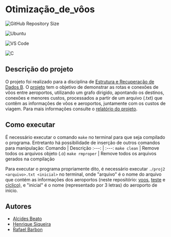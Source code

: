 # Otimização_de_vôos
![GitHub Repository Size](https://img.shields.io/github/repo-size/h-ssiqueira/Otimizacao_de_voos?label=Repository%20Size&style=for-the-badge)

![Ubuntu](https://img.shields.io/badge/Ubuntu-E95420?style=for-the-badge&logo=ubuntu&logoColor=white)

![VS Code](https://img.shields.io/badge/Visual_Studio_Code-0078D4?style=for-the-badge&logo=visual%20studio%20code&logoColor=white)

![C](https://img.shields.io/badge/C-00599C?style=for-the-badge&logo=c&logoColor=white)

## Descrição do projeto
O projeto foi realizado para a disciplina de [Estrutura e Recuperação de Dados B](https://github.com/h-ssiqueira/ProgramsCOLLEGE#ERD-B). O [projeto](ERDB-Projeto2.pdf) tem o objetivo de demonstrar as rotas e conexões de vôos entre aeroportos, utilizando um grafo dirigido, apontando os destinos, conexões e menores custos, processados a partir de um arquivo (.txt) que contêm as informações de vôos e aeroportos, juntamente com os custos de viagem. Para mais informações consulte o [relatório do projeto](Relatório%20projeto%202.pdf).

## Como executar
É necessário executar o comando ```make``` no terminal para que seja compilado o programa. Entretanto há possibilidade de inserção de outros comandos para manipulação:
Comando | Descrição
:---: | :---:
```make clean``` | Remove todos os arquivos objeto (.o)
```make rmproper``` | Remove todos os arquivos gerados na compilação

Para executar o programa propriamente dito, é necessário executar ```./proj2 <arquivo>.txt <inicial>``` no terminal, onde "arquivo" é o nome do arquivo que contém as informações dos aeroportos (neste repositório: [voos](Voos.txt), [teste](teste.txt) e [cíclico](GCiclico.txt)), e "inicial" é o nome (representado por 3 letras) do aeroporto de início.

## Autores
- [Alcides Beato](https://github.com/alcidesbeato)
- [Henrique Siqueira](https://github.com/h-ssiqueira)
- [Rafael Barbon](https://github.com/RafaelBarbon)